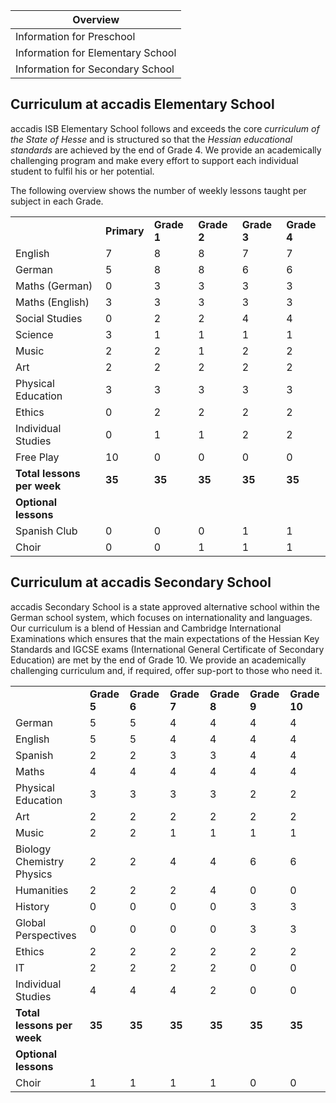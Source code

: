 | Overview |
| --- |
| Information for Preschool | no |
| Information for Elementary School | yes |
| Information for Secondary School | yes |

## Curriculum at accadis Elementary School 

accadis ISB Elementary School follows and exceeds the core _curriculum of the State of Hesse_ and is structured so that the _Hessian educational standards_ are achieved by the end of Grade 4. We provide an academically challenging program and make every effort to support each individual student to fulfil his or her potential.

The following overview shows the number of weekly lessons taught per subject in each Grade.

<table><tbody><tr><td></td><td><b>Primary</b></td><td><b>Grade 1</b></td><td><b>Grade 2</b></td><td><b>Grade 3</b></td><td><b>Grade 4</b></td></tr><tr><td>English</td><td>7</td><td>8</td><td>8</td><td>7</td><td>7</td></tr><tr><td>German</td><td>5</td><td>8</td><td>8</td><td>6</td><td>6</td></tr><tr><td>Maths (German)</td><td>0</td><td>3</td><td>3</td><td>3</td><td>3</td></tr><tr><td>Maths (English)</td><td>3</td><td>3</td><td>3</td><td>3</td><td>3</td></tr><tr><td>Social Studies</td><td>0</td><td>2</td><td>2</td><td>4</td><td>4</td></tr><tr><td>Science</td><td>3</td><td>1</td><td>1</td><td>1</td><td>1</td></tr><tr><td>Music</td><td>2</td><td>2</td><td>1</td><td>2</td><td>2</td></tr><tr><td>Art</td><td>2</td><td>2</td><td>2</td><td>2</td><td>2</td></tr><tr><td>Physical Education</td><td>3</td><td>3</td><td>3</td><td>3</td><td>3</td></tr><tr><td>Ethics</td><td>0</td><td>2</td><td>2</td><td>2</td><td>2</td></tr><tr><td>Individual Studies</td><td>0</td><td>1</td><td>1</td><td>2</td><td>2</td></tr><tr><td>Free Play</td><td>10</td><td>0</td><td>0</td><td>0</td><td>0</td></tr><tr><td><b>Total lessons per week</b></td><td><b>35</b></td><td><b>35</b></td><td><b>35</b></td><td><b>35</b></td><td><b>35</b></td></tr><tr><td><b>Optional lessons</b></td><td></td><td></td><td></td><td></td><td></td></tr><tr><td>Spanish Club</td><td>0</td><td>0</td><td>0</td><td>1</td><td>1</td></tr><tr><td>Choir</td><td>0</td><td>0</td><td>1</td><td>1</td><td>1</td></tr></tbody></table>

## Curriculum at accadis Secondary School 

accadis Secondary School is a state approved alternative school within the German school system, which focuses on internationality and languages. Our curriculum is a blend of Hessian and Cambridge International Examinations which ensures that the main expectations of the Hessian Key Standards and IGCSE exams (International General Certificate of Secondary Education) are met by the end of Grade 10. We provide an academically challenging curriculum and, if required, offer sup-port to those who need it.

<table><tbody><tr><td></td><td><b>Grade 5</b></td><td><b>Grade 6</b></td><td><b>Grade 7</b></td><td><b>Grade 8</b></td><td><b>Grade 9</b></td><td><b>Grade 10</b></td></tr><tr><td>German</td><td>5</td><td>5</td><td>4</td><td>4</td><td>4</td><td>4</td></tr><tr><td>English</td><td>5</td><td>5</td><td>4</td><td>4</td><td>4</td><td>4</td></tr><tr><td>Spanish</td><td>2</td><td>2</td><td>3</td><td>3</td><td>4</td><td>4</td></tr><tr><td>Maths</td><td>4</td><td>4</td><td>4</td><td>4</td><td>4</td><td>4</td></tr><tr><td>Physical Education</td><td>3</td><td>3</td><td>3</td><td>3</td><td>2</td><td>2</td></tr><tr><td>Art</td><td>2</td><td>2</td><td>2</td><td>2</td><td>2</td><td>2</td></tr><tr><td>Music</td><td>2</td><td>2</td><td>1</td><td>1</td><td>1</td><td>1</td></tr><tr><td>Biology<br>Chemistry<br>Physics</td><td>2</td><td>2</td><td>4</td><td>4</td><td>6</td><td>6</td></tr><tr><td>Humanities</td><td>2</td><td>2</td><td>2</td><td>4</td><td>0</td><td>0</td></tr><tr><td>History</td><td>0</td><td>0</td><td>0</td><td>0</td><td>3</td><td>3</td></tr><tr><td>Global Perspectives</td><td>0</td><td>0</td><td>0</td><td>0</td><td>3</td><td>3</td></tr><tr><td>Ethics</td><td>2</td><td>2</td><td>2</td><td>2</td><td>2</td><td>2</td></tr><tr><td>IT</td><td>2</td><td>2</td><td>2</td><td>2</td><td>0</td><td>0</td></tr><tr><td>Individual Studies</td><td>4</td><td>4</td><td>4</td><td>2</td><td>0</td><td>0</td></tr><tr><td><b>Total lessons per week</b></td><td><b>35</b></td><td><b>35</b></td><td><b>35</b></td><td><b>35</b></td><td><b>35</b></td><td><b>35</b></td></tr><tr><td><b>Optional lessons</b></td><td></td><td></td><td></td><td></td><td></td><td></td></tr><tr><td>Choir</td><td>1</td><td>1</td><td>1</td><td>1</td><td>0</td><td>0</td></tr></tbody></table>